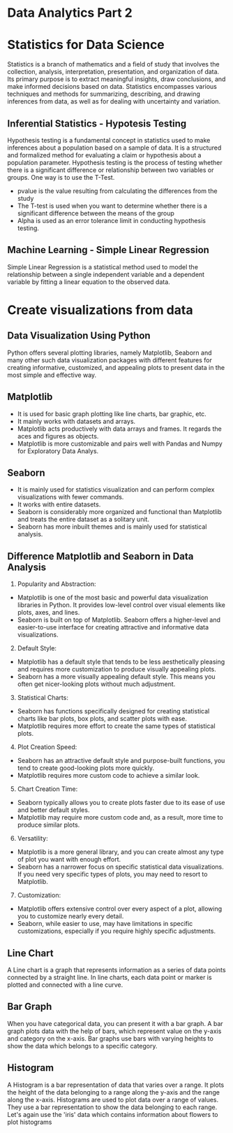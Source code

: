 # Data Analytics Part 2
# Statistics for Data Science
Statistics is a branch of mathematics and a field of study that involves the collection, analysis, interpretation, presentation, and organization of data. Its primary purpose is to extract meaningful insights, draw conclusions, and make informed decisions based on data. Statistics encompasses various techniques and methods for summarizing, describing, and drawing inferences from data, as well as for dealing with uncertainty and variation.
## Inferential Statistics - Hypotesis Testing
Hypothesis testing is a fundamental concept in statistics used to make inferences about a population based on a sample of data. It is a structured and formalized method for evaluating a claim or hypothesis about a population parameter. Hypothesis testing is the process of testing whether there is a significant difference or relationship between two variables or groups. One way is to use the T-Test.
- pvalue is the value resulting from calculating the differences from the study
- The T-test is used when you want to determine whether there is a significant difference between the means of the group
- Alpha is used as an error tolerance limit in conducting hypothesis testing.
## Machine Learning - Simple Linear Regression
Simple Linear Regression is a statistical method used to model the relationship between a single independent variable and a dependent variable by fitting a linear equation to the observed data.
# Create visualizations from data
## Data Visualization Using Python
Python offers several plotting libraries, namely Matplotlib, Seaborn and many other such data visualization packages with different features for creating informative, customized, and appealing plots to present data in the most simple and effective way.
## Matplotlib
- It is used for basic graph plotting like line charts, bar graphic, etc.
- It mainly works with datasets and arrays.
- Matplotlib acts productively with data arrays and frames. It regards the aces and figures as objects.
- Matplotlib is more customizable and pairs well with Pandas and Numpy for Exploratory Data Analys.
## Seaborn
- It is mainly used for statistics visualization and can perform complex visualizations with fewer commands.
- It works with entire datasets.
- Seaborn is considerably more organized and functional than Matplotlib and treats the entire dataset as a solitary unit.
- Seaborn has more inbuilt themes and is mainly used for statistical analysis.
## Difference Matplotlib and Seaborn in Data Analysis
1. Popularity and Abstraction:
- Matplotlib is one of the most basic and powerful data visualization libraries in Python. It provides low-level control over visual elements like plots, axes, and lines.
- Seaborn is built on top of Matplotlib. Seaborn offers a higher-level and easier-to-use interface for creating attractive and informative data visualizations.
2. Default Style:
- Matplotlib has a default style that tends to be less aesthetically pleasing and requires more customization to produce visually appealing plots.
- Seaborn has a more visually appealing default style. This means you often get nicer-looking plots without much adjustment.
3. Statistical Charts:
- Seaborn has functions specifically designed for creating statistical charts like bar plots, box plots, and scatter plots with ease.
- Matplotlib requires more effort to create the same types of statistical plots.
4. Plot Creation Speed:
- Seaborn has an attractive default style and purpose-built functions, you tend to create good-looking plots more quickly.
- Matplotlib requires more custom code to achieve a similar look.
5. Chart Creation Time:
- Seaborn typically allows you to create plots faster due to its ease of use and better default styles.
- Matplotlib may require more custom code and, as a result, more time to produce similar plots.
6. Versatility:
- Matplotlib is a more general library, and you can create almost any type of plot you want with enough effort.
- Seaborn has a narrower focus on specific statistical data visualizations. If you need very specific types of plots, you may need to resort to Matplotlib.
7. Customization:
- Matplotlib offers extensive control over every aspect of a plot, allowing you to customize nearly every detail.
- Seaborn, while easier to use, may have limitations in specific customizations, especially if you require highly specific adjustments.
## Line Chart
A Line chart is a graph that represents information as a series of data points connected by a straight line. In line charts, each data point or marker is plotted and connected with a line curve.
## Bar Graph
When you have categorical data, you can present it with a bar graph. A bar graph plots data with the help of bars, which represent value on the y-axis and category on the x-axis. Bar graphs use bars with varying heights to show the data which belongs to a specific category.
## Histogram
A Histogram is a bar representation of data that varies over a range. It plots the height of the data belonging to a range along the y-axis and the range along the x-axis. Histograms are used to plot data over a range of values. They use a bar representation to show the data belonging to each range. Let's again use the 'iris' data which contains information about flowers to plot histograms
